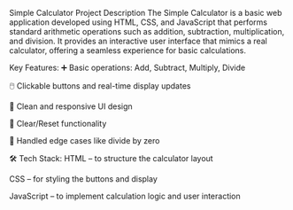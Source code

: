 Simple Calculator Project Description
The Simple Calculator is a basic web application developed using HTML, CSS, and JavaScript that performs standard arithmetic operations such as addition, subtraction, multiplication, and division. It provides an interactive user interface that mimics a real calculator, offering a seamless experience for basic calculations.

 Key Features:
➕ Basic operations: Add, Subtract, Multiply, Divide

🖱️ Clickable buttons and real-time display updates

🎨 Clean and responsive UI design

🔄 Clear/Reset functionality

🧠 Handled edge cases like divide by zero


🛠 Tech Stack:
HTML – to structure the calculator layout

CSS – for styling the buttons and display

JavaScript – to implement calculation logic and user interaction

